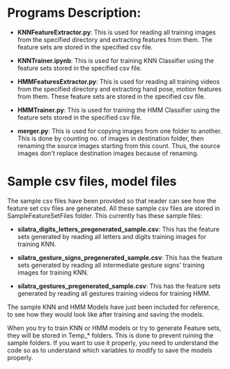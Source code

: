
# Programs Description:

* **KNNFeatureExtractor.py**: This is used for reading all training images from the specified directory and extracting features from them. The feature sets are stored in the specified csv file.

* **KNNTrainer.ipynb**: This is used for training KNN Classifier using the feature sets stored in the specified csv file.

* **HMMFeaturesExtractor.py**: This is used for reading all training videos from the specified directory and extracting hand pose, motion features from them. These feature sets are stored in the specified csv file.

* **HMMTrainer.py**: This is used for training the HMM Classifier using the feature sets stored in the specified csv file.

* **merger.py**: This is used for copying images from one folder to another. This is done by counting no. of images in destination folder, then renaming the source images starting from this count. Thus, the source images don't replace destination images because of renaming.

# Sample csv files, model files

The sample csv files have been provided so that reader can see how the feature set csv files are generated. All these sample csv files are stored in SampleFeatureSetFiles folder. This currently has these sample files:

* **silatra_digits_letters_pregenerated_sample.csv**: This has the feature sets generated by reading all letters and digits training images for training KNN.

* **silatra_gesture_signs_pregenerated_sample.csv**: This has the feature sets generated by reading all intermediate gesture signs' training images for training KNN.

* **silatra_gestures_pregenerated_sample.csv**: This has the feature sets generated by reading all gestures training videos for training HMM.

The sample KNN and HMM Models have just been included for reference, to see how they would look like after training and saving the models.

When you try to train KNN or HMM models or try to generate Feature sets, they will be stored in Temp_* folders. This is done to prevent ruining the sample folders. If you want to use it properly, you need to understand the code so as to understand which variables to modify to save the models properly.
